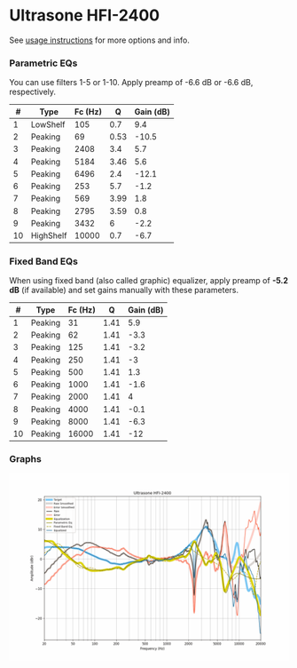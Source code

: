 # Ultrasone HFI-2400
See [usage instructions](https://github.com/jaakkopasanen/AutoEq#usage) for more options and info.

### Parametric EQs
You can use filters 1-5 or 1-10. Apply preamp of -6.6 dB or -6.6 dB, respectively.

|   # | Type      |   Fc (Hz) |    Q |   Gain (dB) |
|-----|-----------|-----------|------|-------------|
|   1 | LowShelf  |       105 | 0.7  |         9.4 |
|   2 | Peaking   |        69 | 0.53 |       -10.5 |
|   3 | Peaking   |      2408 | 3.4  |         5.7 |
|   4 | Peaking   |      5184 | 3.46 |         5.6 |
|   5 | Peaking   |      6496 | 2.4  |       -12.1 |
|   6 | Peaking   |       253 | 5.7  |        -1.2 |
|   7 | Peaking   |       569 | 3.99 |         1.8 |
|   8 | Peaking   |      2795 | 3.59 |         0.8 |
|   9 | Peaking   |      3432 | 6    |        -2.2 |
|  10 | HighShelf |     10000 | 0.7  |        -6.7 |

### Fixed Band EQs
When using fixed band (also called graphic) equalizer, apply preamp of **-5.2 dB** (if available) and set gains manually with these parameters.

|   # | Type    |   Fc (Hz) |    Q |   Gain (dB) |
|-----|---------|-----------|------|-------------|
|   1 | Peaking |        31 | 1.41 |         5.9 |
|   2 | Peaking |        62 | 1.41 |        -3.3 |
|   3 | Peaking |       125 | 1.41 |        -3.2 |
|   4 | Peaking |       250 | 1.41 |        -3   |
|   5 | Peaking |       500 | 1.41 |         1.3 |
|   6 | Peaking |      1000 | 1.41 |        -1.6 |
|   7 | Peaking |      2000 | 1.41 |         4   |
|   8 | Peaking |      4000 | 1.41 |        -0.1 |
|   9 | Peaking |      8000 | 1.41 |        -6.3 |
|  10 | Peaking |     16000 | 1.41 |       -12   |

### Graphs
![](./Ultrasone%20HFI-2400.png)
